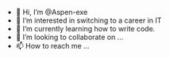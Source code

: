 - 👋 Hi, I’m @Aspen-exe
- 👀 I’m interested in switching to a career in IT
- 🌱 I’m currently learning how to write code.
- 💞️ I’m looking to collaborate on ...
- 📫 How to reach me ...

<!---
Aspen-exe/Aspen-exe is a ✨ special ✨ repository because its `README.md` (this file) appears on your GitHub profile.
You can click the Preview link to take a look at your changes.
--->
